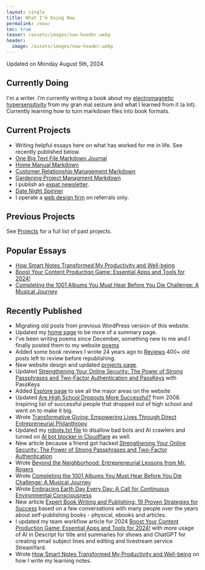 ```yaml
---
layout: single
title: What I'm Doing Now
permalink: /now/
toc: true
teaser: /assets/images/now-header.webp
header:
  image: /assets/images/now-header.webp
---
```

Updated on Monday August 5th, 2024.

## Currently Doing
I'm a writer. I’m currently writing a book about my [electromagnetic hypersensitivity](/emf) from my gran mal seizure and what I learned from it (a lot). Currently learning how to turn markdown files into book formats.

## Current Projects
- Writing helpful essays here on what has worked for me in life. See recently published below.
- [One Big Text File Markdown Journal](/obtf)
- [Home Manual Markdown](/home-manual)
- [Customer Relationship Management Markdown](/crm)
- [Gardening Project Managment Markdown](/gardening)
- I publish an [expat newsletter](/expatrebel).
- [Date Night Spinner](/date-night-spinner)
- I operate a [web design firm](/whodefinesyou) on referrals only.

## Previous Projects
See [Projects](/projects) for a full list of past projects.

## Popular Essays
- [How Smart Notes Transformed My Productivity and Well-being](/smart-notes/)
- [Boost Your Content Production Game: Essential Apps and Tools for 2024!](/workflow/)
- [Completing the 1001 Albums You Must Hear Before You Die Challenge: A Musical Journey](/1001-albums/)

## Recently Published
- Migrating old posts from previous WordPress version of this website.
- Updated my [home page](/) to be more of a summary page.
- I've been writing poems since December, something new to me and I finally posted them to my website [poems](/categories/#poems)
- Added some book reviews I wrote 24 years ago to [Reviews](https://christophersherrod.com/categories/#reviews) 400+ old posts left to review before republishing.
- New website design and updated [projects page](/projects).
- Updated [Strengthening Your Online Security: The Power of Strong Passphrases and Two-Factor Authentication and PassKeys](/security/) with PassKeys
- Added [Explore page](/explore) to see all the major areas on the website
- Updated [Are High School Dropouts More Successful?](/high-school-dropouts-are-more-successful/) from 2008. Inspiring list of successful people that dropped out of high school and went on to make it big.
- Wrote [Transformative Giving: Empowering Lives Through Direct Entrepreneurial Philanthropy](giving/)
- Updated my [robots.txt file](/robots.txt) to disallow bad bots and AI crawlers and turned on [AI bot blocker in Cloudflare](http://blog.cloudflare.com/declaring-your-aindependence-block-ai-bots-scrapers-and-crawlers-with-a-single-click) as well.
- New article because a friend got hacked [Strengthening Your Online Security: The Power of Strong Passphrases and Two-Factor Authentication](/security/)
- Wrote [Beyond the Neighborhood: Entrepreneurial Lessons from Mr. Rogers](/fred-rogers/)
- Wrote [Completing the 1001 Albums You Must Hear Before You Die Challenge: A Musical Journey](/1001-albums/)
- Wrote [Embracing Earth Day Every Day: A Call for Continuous Environmental Consciousness](/earth-day-everyday/)
- New article [Expert Book Writing and Publishing: 19 Proven Strategies for Success](/book-advice/) based on a few conversations with many people over the years about self-publishing books - physical, ebooks and articles.
- I updated my team workflow article for 2024 [Boost Your Content Production Game: Essential Apps and Tools for 2024!](/workflow/) with more usage of AI in Descript for title and summaries for shows and ChatGPT for creating email subject lines and editing and livestream service StreamYard.
- Wrote [How Smart Notes Transformed My Productivity and Well-being](/smart-notes/) on how I write my learning notes.